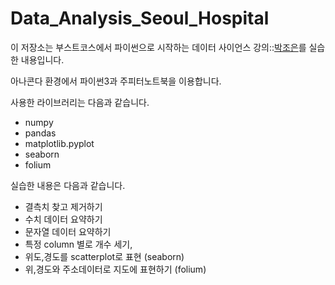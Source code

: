 # Data_Analysis_Seoul_Hospital

이 저장소는 부스트코스에서 파이썬으로 시작하는 데이터 사이언스 강의::[박조은](https://github.com/corazzon)를 실습한 내용입니다.

아나콘다 환경에서 파이썬3과 주피터노트북을 이용합니다.

사용한 라이브러리는 다음과 같습니다.
- numpy
- pandas
- matplotlib.pyplot
- seaborn
- folium

실습한 내용은 다음과 같습니다.

- 결측치 찾고 제거하기
- 수치 데이터 요약하기
- 문자열 데이터 요약하기
- 특정 column 별로 개수 세기,
- 위도,경도를 scatterplot로 표현 (seaborn)
- 위,경도와 주소데이터로 지도에 표현하기  (folium)
